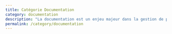 ```yaml
---
title: Catégorie Documentation
category: documentation
description: "La documentation est un enjeu majeur dans la gestion de projets de manière générale, et elle joue un rôle fondamental dans le milieu du développement."
permalink: /category/documentation
---
```

